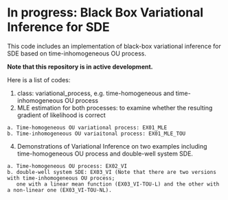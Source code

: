 # In progress: Black Box Variational Inference for SDE

This code includes an implementation of black-box variational inference for SDE based on time-inhomogeneous OU process.

**Note that this repository is in active development.**

Here is a list of codes:
  1. class: variational_process, e.g. time-homogeneous and time-inhomogeneous OU process
  2. MLE estimation for both processes: to examine whether the resulting gradient of likelihood is correct
  
    a. Time-homogeneous OU variational process: EX01_MLE
    b. Time-inhomogeneous OU variaitonal process: EX01_MLE_TOU
    
  4. Demonstrations of Variational Inference on two examples including time-homogeneous OU process and double-well system SDE.
  
    a. Time-homogeneous OU process: EX02_VI
    b. double-well system SDE: EX03_VI (Note that there are two versions with time-inhomogeneous OU process; 
       one with a linear mean function (EX03_VI-TOU-L) and the other with a non-linear one (EX03_VI-TOU-NL).

